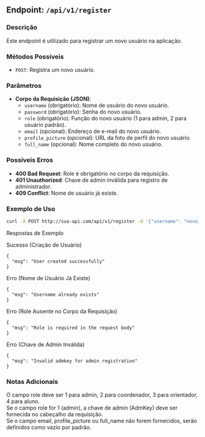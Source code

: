 ## Endpoint: `/api/v1/register`

### Descrição
Este endpoint é utilizado para registrar um novo usuário na aplicação.

### Métodos Possíveis
- `POST`: Registra um novo usuário.

### Parâmetros
- **Corpo da Requisição (JSON)**:
  - `username` (obrigatório): Nome de usuário do novo usuário.
  - `password` (obrigatório): Senha do novo usuário.
  - `role` (obrigatório): Função do novo usuário (1 para admin, 2 para usuário padrão).
  - `email` (opcional): Endereço de e-mail do novo usuário.
  - `profile_picture` (opcional): URL da foto de perfil do novo usuário.
  - `full_name` (opcional): Nome completo do novo usuário.

### Possíveis Erros
- **400 Bad Request**: Role é obrigatório no corpo da requisição.
- **401 Unauthorized**: Chave de admin inválida para registro de administrador.
- **409 Conflict**: Nome de usuário já existe.

### Exemplo de Uso
```bash
curl -X POST http://sua-api.com/api/v1/register -d '{"username": "novo_usuario", "password": "senha123", "role": 2, "email": "usuario@email.com"}'
```

Respostas de Exemplo

Sucesso (Criação de Usuário)
```
{
  "msg": "User created successfully"
}
```

Erro (Nome de Usuário Já Existe)
```
{
  "msg": "Username already exists"
}
```

Erro (Role Ausente no Corpo da Requisição)
```
{
  "msg": "Role is required in the request body"
}
```

Erro (Chave de Admin Inválida)
```
{
  "msg": "Invalid admkey for admin registration"
}
```

### Notas Adicionais

O campo role deve ser 1 para admin, 2 para coordenador, 3 para orientador, 4 para aluno.<br/>
Se o campo role for 1 (admin), a chave de admin (AdmKey) deve ser fornecida no cabeçalho da requisição.<br/>
Se o campo email, profile_picture ou full_name não forem fornecidos, serão definidos como vazio por padrão.<br/>